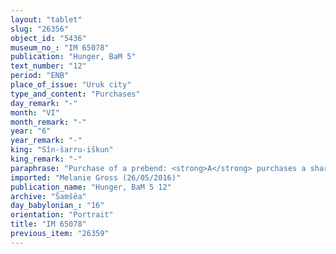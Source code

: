 ```yaml
---
layout: "tablet"
slug: "26356"
object_id: "5436"
museum_no_: "IM 65078"
publication: "Hunger, BaM 5"
text_number: "12"
period: "ENB"
place_of_issue: "Uruk city"
type_and_content: "Purchases"
day_remark: "-"
month: "VI"
month_remark: "-"
year: "6"
year_remark: "-"
king: "Sîn-šarru-iškun"
king_remark: "-"
paraphrase: "Purchase of a prebend: <strong>A</strong> purchases a share (<em>isqu</em>) of the prebend of the baker (<em>nuhatimmūtu</em>) before Nanāya for 5 days, from the 1<sup>st</sup> to the 5<sup>th</sup> of Ṭebēt (X), for 1 &frac12; minas of silver in pieces (<em>&scaron;ibirtu</em>), together with an additional payment (<em>atru</em>) of 2 shekels of silver, from <strong>B</strong>. The transaction is concluded in the presence of (<em>ina u&scaron;uzzi</em>) the governor (<em>&scaron;ākin ṭēmi</em>) of Uruk (Nab&ucirc;-udammiq). 5 witnesses and the scribe. Instead of a seal impression (<em>kunukku</em>), fingernail impression (<em>ṣupru</em>) of the seller.<br /> &nbsp;<br /> <strong>A</strong> = Nab&ucirc;-u&scaron;allim/Bēl-iddin; <strong>B </strong>= Marduk-nāṣir/Bēl-ahu-iddin; Scribe = Nab&ucirc;-&scaron;umu-ukīn/Ahhēa<br /> &nbsp;"
imported: "Melanie Gross (26/05/2016)"
publication_name: "Hunger, BaM 5 12"
archive: "Šamšēa"
day_babylonian_: "16"
orientation: "Portrait"
title: "IM 65078"
previous_item: "26359"
---
```

